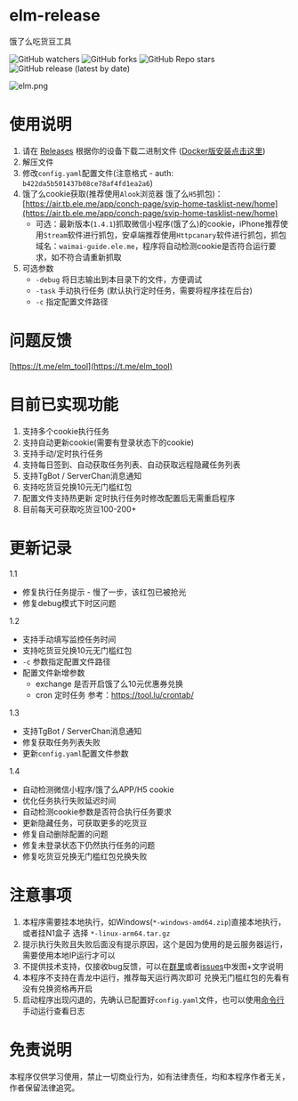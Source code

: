 # elm-release
 饿了么吃货豆工具
 
 ![GitHub watchers](https://img.shields.io/github/watchers/zelang/elm-release)
 ![GitHub forks](https://img.shields.io/github/forks/zelang/elm-release)
 ![GitHub Repo stars](https://img.shields.io/github/stars/zelang/elm-release)
 ![GitHub release (latest by date)](https://img.shields.io/github/downloads/zelang/elm-release/latest/total)

![elm.png](https://raw.githubusercontent.com/zelang/elm-release/main/elm.png)

# 使用说明

1. 请在 [Releases](https://github.com/zelang/elm-release/releases) 根据你的设备下载二进制文件 ([Docker版安装点击这里](https://github.com/zelang/elm-docker))
2. 解压文件
3. 修改`config.yaml`配置文件(注意格式 - auth: `b422da5b501437b08ce78af4fd1ea2a6`)
4. 饿了么cookie获取(推荐使用`Alook`浏览器 饿了么`H5`抓包)：[https://air.tb.ele.me/app/conch-page/svip-home-tasklist-new/home](https://air.tb.ele.me/app/conch-page/svip-home-tasklist-new/home)<br>
   - 可选：最新版本(`1.4.1`)抓取微信小程序(饿了么)的cookie，iPhone推荐使用`Stream`软件进行抓包，安卓端推荐使用`Httpcanary`软件进行抓包，抓包域名：`waimai-guide.ele.me`，程序将自动检测cookie是否符合运行要求，如不符合请重新抓取
5. 可选参数 
   - `-debug` 将日志输出到本目录下的文件，方便调试 
   - `-task` 手动执行任务 (默认执行定时任务，需要将程序挂在后台)
   - `-c` 指定配置文件路径
   
# 问题反馈

[https://t.me/elm_tool](https://t.me/elm_tool)

# 目前已实现功能

1. 支持多个cookie执行任务
2. 支持自动更新cookie(需要有登录状态下的cookie)
3. 支持手动/定时执行任务
4. 支持每日签到、自动获取任务列表、自动获取远程隐藏任务列表
5. 支持TgBot / ServerChan消息通知
6. 支持吃货豆兑换10元无门槛红包
7. 配置文件支持热更新 定时执行任务时修改配置后无需重启程序
8. 目前每天可获取吃货豆100-200+

# 更新记录

1.1 
- 修复执行任务提示 - 慢了一步，该红包已被抢光
- 修复debug模式下时区问题

1.2
- 支持手动填写监控任务时间
- 支持吃货豆兑换10元无门槛红包
- `-c` 参数指定配置文件路径
- 配置文件新增参数
  - exchange 是否开启饿了么10元优惠券兑换
  - cron 定时任务 参考：https://tool.lu/crontab/

1.3
- 支持TgBot / ServerChan消息通知
- 修复获取任务列表失败
- 更新`config.yaml`配置文件参数

1.4
- 自动检测微信小程序/饿了么APP/H5 cookie
- 优化任务执行失败延迟时间
- 自动检测cookie参数是否符合执行任务要求
- 更新隐藏任务，可获取更多的吃货豆
- 修复自动删除配置的问题
- 修复未登录状态下仍然执行任务的问题
- 修复吃货豆兑换无门槛红包兑换失败

# 注意事项

1. 本程序需要挂本地执行，如Windows(`*-windows-amd64.zip`)直接本地执行，或者挂N1盒子 选择 `*-linux-arm64.tar.gz`
2. 提示执行失败且失败后面没有提示原因，这个是因为使用的是云服务器运行，需要使用本地IP运行才可以
3. 不提供技术支持，仅接收bug反馈，可以在[群里](https://t.me/elm_tool)或者[issues](https://github.com/zelang/elm-release/issues)中发图+文字说明
4. 本程序不支持在青龙中运行，推荐每天运行两次即可 兑换无门槛红包的先看有没有兑换资格再开启
5. 启动程序出现闪退的，先确认已配置好`config.yaml`文件，也可以使用[命令行](https://btfy.vercel.app/?q=5ZG95Luk6KGM)手动运行查看日志

# 免责说明

本程序仅供学习使用，禁止一切商业行为，如有法律责任，均和本程序作者无关，作者保留法律追究。
